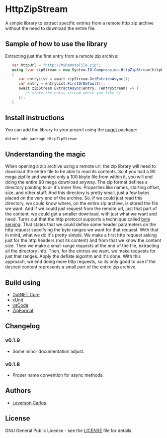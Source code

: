 # HttpZipStream 
A simple library to extract specific entries from a remote http zip archive without the need to download the entire file. 


## Sample of how to use the library
Extracting just the first entry from a remote zip archive: 
```csharp 
   var httpUrl = "http://MyRemoteFile.zip"; 
   using (var zipStream = new System.IO.Compression.HttpZipStream(httpUrl)) 
   { 
      var entryList = await zipStream.GetEntriesAsync(); 
      var entry = entryList.FirstOrDefault(); 
      await zipStream.ExtractAsync(entry, (entryStream) => { 
         /* store the entry stream where you like */
      }); 
   }
``` 


## Install instructions
You can add the library to your project using the [nuget](https://www.nuget.org/packages/HttpZipStream) package: 
```
dotnet add package HttpZipStream
```


## Understanding the magic
When opening a zip archive using a remote url, the zip library will need to download the entire file to be able to read its contents. So if you had a 90 mega zipfile and wanted only a 100 kbyte file from within it, you will end doing the entire 90 mega download anyway. 
The zip format defines a directory pointing to all it's inner files. Properties like names, starting offset, size, and other stuff. And this directory is pretty small, just a few bytes placed on the very end of the archive. So, if we could just read this directory, we could know where, on the entire zip archive, is stored the file we want. And if we could just request from the remote url, just that part of the content, we could get a smaller download, with just what we want and need. 
Turns out that the http protocol supports a technique called [byte serving](https://en.wikipedia.org/wiki/Byte_serving). That states that we could define some header parameters on the http request specifying the byte ranges we want for that request. 
With that in mind, what we do it's pretty simple. We make a first http request asking just for the http headers (not its content) and from that we know the content size. Then we make a small range requests at the end of the file, extracting all the directory info. Then, for the entries we want, we make requests for just that ranges. Apply the deflate algoritm and it's done. 
With this approach, we end doing more http requests, so its only good to use if the desired content represents a small part of the entire zip archive. 


## Build using
* [DotNET Core](https://dotnet.github.io)
* [xUnit](https://xunit.github.io)
* [vsCode](https://github.com/Microsoft/vscode) 
* [ZipFormat](https://en.wikipedia.org/wiki/Zip_(file_format))


## Changelog
### v0.1.9
* Some minor documentation adjust.

### v0.1.8
* Proper name convention for async methods.


## Authors
* [Leverson Carlos](https://github.com/LeversonCarlos). 


## License
GNU General Public License - see the [LICENSE](LICENSE) file for details.
